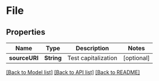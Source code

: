 # File

## Properties
Name | Type | Description | Notes
------------ | ------------- | ------------- | -------------
**sourceURI** | **String** | Test capitalization | [optional] 

[[Back to Model list]](../README.md#documentation-for-models) [[Back to API list]](../README.md#documentation-for-api-endpoints) [[Back to README]](../README.md)


